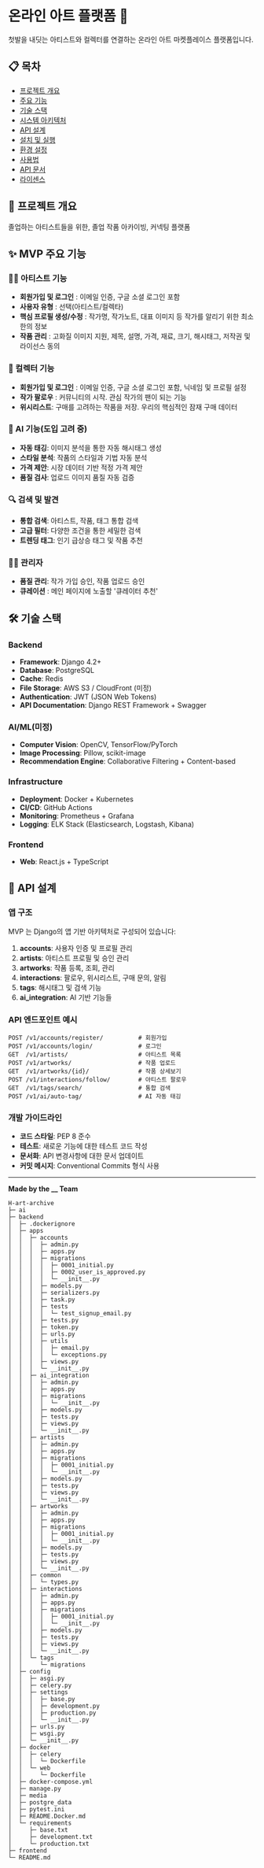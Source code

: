 # 온라인 아트 플랫폼 🎨

첫발을 내딧는 아티스트와 컬렉터를 연결하는 온라인 아트 마켓플레이스 플랫폼입니다.

## 📋 목차

- [프로젝트 개요](#프로젝트-개요)
- [주요 기능](#주요-기능)
- [기술 스택](#기술-스택)
- [시스템 아키텍처](#시스템-아키텍처)
- [API 설계](#api-설계)
- [설치 및 실행](#설치-및-실행)
- [환경 설정](#환경-설정)
- [사용법](#사용법)
- [API 문서](#api-문서)
- [라이센스](#라이센스)

## 🎯 프로젝트 개요

졸업하는 아티스트들을 위한, 졸업 작품 아카이빙, 커넥팅 플랫폼

## ✨ MVP 주요 기능

### 👨‍🎨 아티스트 기능
- **회원가입 및 로그인** : 이메일 인증, 구글 소셜 로그인 포함
- **사용자 유형** : 선택(아티스트/컬렉타)
- **핵심 프로필 생성/수정** : 작가명, 작가노트, 대표 이미지 등 작가를 알리기 위한 최소한의 정보
- **작품 관리** : 고화질 이미지 지원, 제목, 설명, 가격, 재료, 크기, 해시태그, 저작권 및 라이선스 동의

### 🎨 컬렉터 기능
- **회원가입 및 로그인** : 이메일 인증, 구글 소셜 로그인 포함, 닉네임 및 프로필 설정
- **작가 팔로우** : 커뮤니티의 시작. 관심 작가의 팬이 되는 기능
- **위시리스트**: 구매를 고려하는 작품을 저장. 우리의 핵심적인 잠재 구매 데이터

### 🤖 AI 기능(도입 고려 중)
- **자동 태깅**: 이미지 분석을 통한 자동 해시태그 생성
- **스타일 분석**: 작품의 스타일과 기법 자동 분석
- **가격 제안**: 시장 데이터 기반 적정 가격 제안
- **품질 검사**: 업로드 이미지 품질 자동 검증

### 🔍 검색 및 발견
- **통합 검색**: 아티스트, 작품, 태그 통합 검색
- **고급 필터**: 다양한 조건을 통한 세밀한 검색
- **트렌딩 태그**: 인기 급상승 태그 및 작품 추천

### 👨‍🎨 관리자
- **품질 관리**: 작가 가입 승인, 작품 업로드 승인
- **큐레이션** : 메인 페이지에 노출할 '큐레이터 추천'


## 🛠 기술 스택

### Backend
- **Framework**: Django 4.2+ 
- **Database**: PostgreSQL
- **Cache**: Redis
- **File Storage**: AWS S3 / CloudFront (미정)
- **Authentication**: JWT (JSON Web Tokens)
- **API Documentation**: Django REST Framework + Swagger

### AI/ML(미정)
- **Computer Vision**: OpenCV, TensorFlow/PyTorch
- **Image Processing**: Pillow, scikit-image
- **Recommendation Engine**: Collaborative Filtering + Content-based

### Infrastructure
- **Deployment**: Docker + Kubernetes
- **CI/CD**: GitHub Actions
- **Monitoring**: Prometheus + Grafana
- **Logging**: ELK Stack (Elasticsearch, Logstash, Kibana)

### Frontend
- **Web**: React.js + TypeScript


## 📡 API 설계

### 앱 구조
MVP 는 Django의 앱 기반 아키텍처로 구성되어 있습니다:

1. **accounts**: 사용자 인증 및 프로필 관리
2. **artists**: 아티스트 프로필 및 승인 관리
3. **artworks**: 작품 등록, 조회, 관리
4. **interactions**: 팔로우, 위시리스트, 구매 문의, 알림
5. **tags**: 해시태그 및 검색 기능
6. **ai_integration**: AI 기반 기능들

### API 엔드포인트 예시

```
POST /v1/accounts/register/          # 회원가입
POST /v1/accounts/login/             # 로그인
GET  /v1/artists/                    # 아티스트 목록
POST /v1/artworks/                   # 작품 업로드
GET  /v1/artworks/{id}/              # 작품 상세보기
POST /v1/interactions/follow/        # 아티스트 팔로우
GET  /v1/tags/search/                # 통합 검색
POST /v1/ai/auto-tag/                # AI 자동 태깅
```


### 개발 가이드라인

- **코드 스타일**: PEP 8 준수
- **테스트**: 새로운 기능에 대한 테스트 코드 작성
- **문서화**: API 변경사항에 대한 문서 업데이트
- **커밋 메시지**: Conventional Commits 형식 사용

---

**Made by the __ Team**
```
H-art-archive
├─ ai
├─ backend
│  ├─ .dockerignore
│  ├─ apps
│  │  ├─ accounts
│  │  │  ├─ admin.py
│  │  │  ├─ apps.py
│  │  │  ├─ migrations
│  │  │  │  ├─ 0001_initial.py
│  │  │  │  ├─ 0002_user_is_approved.py
│  │  │  │  └─ __init__.py
│  │  │  ├─ models.py
│  │  │  ├─ serializers.py
│  │  │  ├─ task.py
│  │  │  ├─ tests
│  │  │  │  └─ test_signup_email.py
│  │  │  ├─ tests.py
│  │  │  ├─ token.py
│  │  │  ├─ urls.py
│  │  │  ├─ utils
│  │  │  │  ├─ email.py
│  │  │  │  └─ exceptions.py
│  │  │  ├─ views.py
│  │  │  └─ __init__.py
│  │  ├─ ai_integration
│  │  │  ├─ admin.py
│  │  │  ├─ apps.py
│  │  │  ├─ migrations
│  │  │  │  └─ __init__.py
│  │  │  ├─ models.py
│  │  │  ├─ tests.py
│  │  │  ├─ views.py
│  │  │  └─ __init__.py
│  │  ├─ artists
│  │  │  ├─ admin.py
│  │  │  ├─ apps.py
│  │  │  ├─ migrations
│  │  │  │  ├─ 0001_initial.py
│  │  │  │  └─ __init__.py
│  │  │  ├─ models.py
│  │  │  ├─ tests.py
│  │  │  ├─ views.py
│  │  │  └─ __init__.py
│  │  ├─ artworks
│  │  │  ├─ admin.py
│  │  │  ├─ apps.py
│  │  │  ├─ migrations
│  │  │  │  ├─ 0001_initial.py
│  │  │  │  └─ __init__.py
│  │  │  ├─ models.py
│  │  │  ├─ tests.py
│  │  │  ├─ views.py
│  │  │  └─ __init__.py
│  │  ├─ common
│  │  │  └─ types.py
│  │  ├─ interactions
│  │  │  ├─ admin.py
│  │  │  ├─ apps.py
│  │  │  ├─ migrations
│  │  │  │  ├─ 0001_initial.py
│  │  │  │  └─ __init__.py
│  │  │  ├─ models.py
│  │  │  ├─ tests.py
│  │  │  ├─ views.py
│  │  │  └─ __init__.py
│  │  └─ tags
│  │     └─ migrations
│  ├─ config
│  │  ├─ asgi.py
│  │  ├─ celery.py
│  │  ├─ settings
│  │  │  ├─ base.py
│  │  │  ├─ development.py
│  │  │  ├─ production.py
│  │  │  └─ __init__.py
│  │  ├─ urls.py
│  │  ├─ wsgi.py
│  │  └─ __init__.py
│  ├─ docker
│  │  ├─ celery
│  │  │  └─ Dockerfile
│  │  └─ web
│  │     └─ Dockerfile
│  ├─ docker-compose.yml
│  ├─ manage.py
│  ├─ media
│  ├─ postgre_data
│  ├─ pytest.ini
│  ├─ README.Docker.md
│  └─ requirements
│     ├─ base.txt
│     ├─ development.txt
│     └─ production.txt
├─ frontend
└─ README.md

```